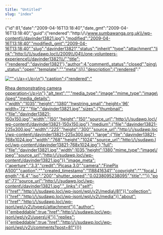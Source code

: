 ```yaml
---
title: "Untitled"
slug: "index"
---
```


{"id":81,"date":"2009-04-16T13:18:40","date\_gmt":"2009-04-16T13:18:40","guid":{"rendered":"http:\\/\\/www.sumbawanga.org.uk\\/wp-content\\/davinder13821.jpg"},"modified":"2009-04-16T13:18:40","modified\_gmt":"2009-04-16T13:18:40","slug":"davinder13821","status":"inherit","type":"attachment","link":"http:\\/\\/sudawp.loc\\/2009\\/04\\/one-volunteers-experience\\/davinder13821\\/","title":{"rendered":"davinder13821"},"author":4,"comment\_status":"closed","ping\_status":"open","template":"","meta":\[\],"description":{"rendered":"

[![\"\"](\"http:\/\/sudawp.loc\/wp-content\/davinder13821-225x300.jpg\")<\\/a><\\/p>\\n"},"caption":{"rendered":"](http:\/\/sudawp.loc\/wp-content\/davinder13821.jpg)

[Rhea demonstrating camera opperation<\\/p>\\n"},"alt\_text":"","media\_type":"image","mime\_type":"image\\/jpeg","media\_details":{"width":"1035","height":"1380","hwstring\_small":"height='96' width='72'","file":"davinder13821.jpg","sizes":{"thumbnail":{"file":"davinder13821-150x150.jpg","width":"150","height":"150","source\_url":"http:\\/\\/sudawp.loc\\/wp-content\\/davinder13821-150x150.jpg"},"medium":{"file":"davinder13821-225x300.jpg","width":"225","height":"300","source\_url":"http:\\/\\/sudawp.loc\\/wp-content\\/davinder13821-225x300.jpg"},"large":{"file":"davinder13821-768x1024.jpg","width":"768","height":"1024","source\_url":"http:\\/\\/sudawp.loc\\/wp-content\\/davinder13821-768x1024.jpg"},"full":{"file":"davinder13821.jpg","width":1035,"height":1380,"mime\_type":"image\\/jpeg","source\_url":"http:\\/\\/sudawp.loc\\/wp-content\\/davinder13821.jpg"}},"image\_meta":{"aperture":"3.3","credit":"Picasa 3.0","camera":"FinePix A500","caption":"","created\_timestamp":"1188416341","copyright":"","focal\_length":"6.4","iso":"200","shutter\_speed":"0.0238095238095","title":""}},"post":77,"source\_url":"http:\\/\\/sudawp.loc\\/wp-content\\/davinder13821.jpg","\_links":{"self":\[{"href":"http:\\/\\/sudawp.loc\\/wp-json\\/wp\\/v2\\/media\\/81"}\],"collection":\[{"href":"http:\\/\\/sudawp.loc\\/wp-json\\/wp\\/v2\\/media"}\],"about":\[{"href":"http:\\/\\/sudawp.loc\\/wp-json\\/wp\\/v2\\/types\\/attachment"}\],"author":\[{"embeddable":true,"href":"http:\\/\\/sudawp.loc\\/wp-json\\/wp\\/v2\\/users\\/4"}\],"replies":\[{"embeddable":true,"href":"http:\\/\\/sudawp.loc\\/wp-json\\/wp\\/v2\\/comments?post=81"}\]}}](http:\/\/sudawp.loc\/wp-content\/davinder13821.jpg)